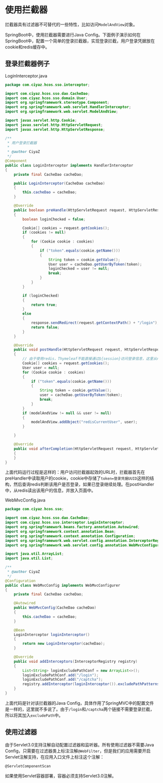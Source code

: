 # 使用拦截器

拦截器具有过滤器不可替代的一些特性，比如访问`ModelAndView`对象。

SpringBoot中，使用拦截器需要进行Java Config。下面例子演示如何在SpringBoot中，配置一个简单的登录拦截器，实现登录拦截，用户登录凭据放在cookie和redis缓存中。

## 登录拦截器例子

LoginInterceptor.java
```java
package com.ciyaz.hcos.sso.interceptor;

import com.ciyaz.hcos.sso.dao.CacheDao;
import com.ciyaz.hcos.sso.domain.User;
import org.springframework.stereotype.Component;
import org.springframework.web.servlet.HandlerInterceptor;
import org.springframework.web.servlet.ModelAndView;

import javax.servlet.http.Cookie;
import javax.servlet.http.HttpServletRequest;
import javax.servlet.http.HttpServletResponse;

/**
 * 用户登录拦截器
 *
 * @author CiyaZ
 */
@Component
public class LoginInterceptor implements HandlerInterceptor
{
	private final CacheDao cacheDao;

	public LoginInterceptor(CacheDao cacheDao)
	{
		this.cacheDao = cacheDao;
	}

	@Override
	public boolean preHandle(HttpServletRequest request, HttpServletResponse response, Object handler) throws Exception
	{
		boolean loginChecked = false;

		Cookie[] cookies = request.getCookies();
		if (cookies != null)
		{
			for (Cookie cookie : cookies)
			{
				if ("token".equals(cookie.getName()))
				{
					String token = cookie.getValue();
					User user = cacheDao.getUserByToken(token);
					loginChecked = user != null;
					break;
				}
			}
		}

		if (loginChecked)
		{
			return true;
		}
		else
		{
			response.sendRedirect(request.getContextPath() + "/login");
			return false;
		}
	}

	@Override
	public void postHandle(HttpServletRequest request, HttpServletResponse response, Object handler, ModelAndView modelAndView) throws Exception
	{
		// 由于使用redis，Thymeleaf不能直接通过${session}访问登录信息，这里从redis取出信息，放进modelAndView，便于页面获取
		Cookie[] cookies = request.getCookies();
		User user = null;
		for (Cookie cookie : cookies)
		{
			if ("token".equals(cookie.getName()))
			{
				String token = cookie.getValue();
				user = cacheDao.getUserByToken(token);
				break;
			}
		}
		if (modelAndView != null && user != null)
		{
			modelAndView.addObject("redisCurrentUser", user);
		}

	}

	@Override
	public void afterCompletion(HttpServletRequest request, HttpServletResponse response, Object handler, Exception ex) throws Exception
	{
	}
}
```

上面代码运行过程是这样的：用户访问拦截器起效的URL时，拦截器首先在preHandler中读取用户的cookie，cookie中存储了`token=登录凭据UUID`这样的结构，然后查询redis判断该用户是否登录，如果已登录继续处理。在postHandler中，从redis读出该用户的信息，并放入页面中。

WebMvcConfig.java
```java
package com.ciyaz.hcos.sso;

import com.ciyaz.hcos.sso.dao.CacheDao;
import com.ciyaz.hcos.sso.interceptor.LoginInterceptor;
import org.springframework.beans.factory.annotation.Autowired;
import org.springframework.context.annotation.Bean;
import org.springframework.context.annotation.Configuration;
import org.springframework.web.servlet.config.annotation.InterceptorRegistry;
import org.springframework.web.servlet.config.annotation.WebMvcConfigurer;

import java.util.ArrayList;
import java.util.List;

/**
 * @author CiyaZ
 */
@Configuration
public class WebMvcConfig implements WebMvcConfigurer
{
	private final CacheDao cacheDao;

	@Autowired
	public WebMvcConfig(CacheDao cacheDao)
	{
		this.cacheDao = cacheDao;
	}

	@Bean
	LoginInterceptor loginInterceptor()
	{
		return new LoginInterceptor(cacheDao);
	}

	@Override
	public void addInterceptors(InterceptorRegistry registry)
	{
		List<String> loginExcludePathConf = new ArrayList<>();
		loginExcludePathConf.add("/login");
		loginExcludePathConf.add("/captcha");
		registry.addInterceptor(loginInterceptor()).excludePathPatterns(loginExcludePathConf);
	}
}
```

上面代码是针对该拦截器的Java Config，具体作用了SpringMVC中的配置文件是一样的，这里就不多说了。由于`/login`和`/captcha`两个链接不需要登录拦截，所以将其加入`excludePath`中。

## 使用过滤器

由于Servlet3.0支持注解自动配置过滤器和监听器。所有使用过滤器不需要Java Config，只需要在过滤器类上标注注解`@WebFilter`，但是我们的应用需要开启Servlet注解支持，在应用入口文件上标注这个注解：

```
@ServletComponentScan
```

如果使用Servlet容器部署，容器必须支持Servlet3.0注解。
